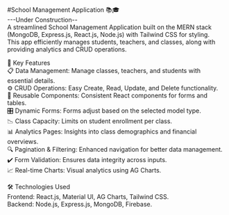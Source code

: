 #School Management Application 📚🎓
</br>
---Under Construction--</br>
A streamlined School Management Application built on the MERN stack (MongoDB, Express.js, React.js, Node.js) with Tailwind CSS for styling. </br>This app efficiently manages students, teachers, and classes, along with providing analytics and CRUD operations.

🌟 Key Features</br>
📋 Data Management: Manage classes, teachers, and students with essential details.</br>
⚙️ CRUD Operations: Easy Create, Read, Update, and Delete functionality.</br>
🔄 Reusable Components: Consistent React components for forms and tables.</br>
🎛️ Dynamic Forms: Forms adjust based on the selected model type.</br>
📉 Class Capacity: Limits on student enrollment per class.</br>
📊 Analytics Pages: Insights into class demographics and financial overviews.</br>
🔍 Pagination & Filtering: Enhanced navigation for better data management.</br>
✔️ Form Validation: Ensures data integrity across inputs.</br>
📈 Real-time Charts: Visual analytics using AG Charts.</br>

🛠️ Technologies Used</br>
Frontend: React.js, Material UI, AG Charts, Tailwind CSS.</br>
Backend: Node.js, Express.js, MongoDB, Firebase.</br>

